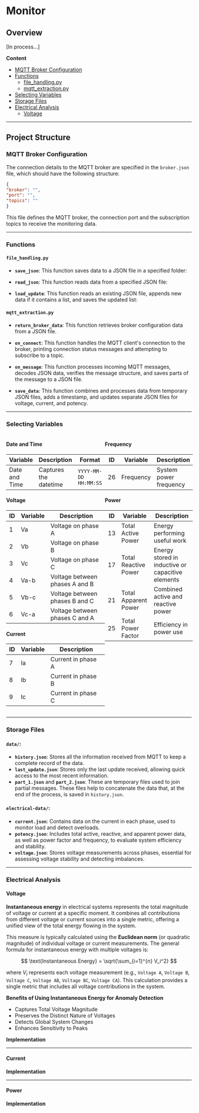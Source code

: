 # Monitor


## Overview

[In process...]


**Content**
- [MQTT Broker Configuration](#mqtt-broker-configuration)
- [Functions](#functions)
    - [file_handling.py](#file_handlingpy)
    - [mqtt_extraction.py](#mqtt_extractionpy)
- [Selecting Variables](#selecting-variables)
- [Storage Files](#storage-files)
- [Electrical Analysis](#electrical-analysis)
    - [Voltage](#voltage-1)

---

## Project Structure

### MQTT Broker Configuration

The connection details to the MQTT broker are specified in the `broker.json` file, which should have the following structure:

```json
{
"broker": "",
"port": "",
"topics": ""
}
```
This file defines the MQTT broker, the connection port and the subscription topics to receive the monitoring data.

---

### Functions

#### `file_handling.py`

- **``save_json``**: This function saves data to a JSON file in a specified folder:

- **``read_json``**: This function reads data from a specified JSON file:

- **``load_update``**: This function reads an existing JSON file, appends new data if it contains a list, and saves the updated list:


#### `mqtt_extraction.py`

- **``return_broker_data``**: This function retrieves broker configuration data from a JSON file.

- **``on_connect``**: This function handles the MQTT client's connection to the broker, printing connection status messages and attempting to subscribe to a topic.

- **``on_message``**: This function processes incoming MQTT messages, decodes JSON data, verifies the message structure, and saves parts of the message to a JSON file.

- **``save_data``**: This function combines and processes data from temporary JSON files, adds a timestamp, and updates separate JSON files for voltage, current, and potency.

---

### Selecting Variables
<div style="display: flex;">

<div style="flex: 1; padding-right: 0px;">

#### Date and Time

| Variable      | Description                        | Format               |
|---------------|------------------------------------|----------------------|
| Date and Time | Captures the datetime| `YYYY-MM-DD HH:MM:SS` |

#### Voltage

| ID  | Variable | Description                           |
|-----|----------|---------------------------------------|
| 1   | Va       | Voltage on phase A                    |
| 2   | Vb       | Voltage on phase B                    |
| 3   | Vc       | Voltage on phase C                    |
| 4   | Va-b     | Voltage between phases A and B        |
| 5   | Vb-c     | Voltage between phases B and C        |
| 6   | Vc-a     | Voltage between phases C and A        |


#### Current

| ID  | Variable | Description          |
|-----|----------|----------------------|
| 7   | Ia       | Current in phase A   |
| 8   | Ib       | Current in phase B   |
| 9   | Ic       | Current in phase C   |

</div>

<div style="flex: 1; padding-left: 0px;">

#### Frequency

| ID  | Variable   | Description             |
|-----|------------|-------------------------|
| 26  | Frequency  | System power frequency  |

#### Power

| ID  | Variable               | Description                                     |
|-----|-------------------------|-------------------------------------------------|
| 13  | Total Active Power      | Energy performing useful work                   |
| 17  | Total Reactive Power    | Energy stored in inductive or capacitive elements |
| 21  | Total Apparent Power    | Combined active and reactive power              |
| 25  | Total Power Factor      | Efficiency in power use                         |




</div>
</div>


---

### Storage Files

#### **``data/``**:
- **``history.json``**: Stores all the information received from MQTT to keep a complete record of the data.
- **``last_update.json``**: Stores only the last update received, allowing quick access to the most recent information.
- **``part_1.json``** and **``part_2.json``**: These are temporary files used to join partial messages. These files help to concatenate the data that, at the end of the process, is saved in ``history.json``.


#### **``electrical-data/``**:
- **`current.json`**: Contains data on the current in each phase, used to monitor load and detect overloads.
- **`potency.json`**: Includes total active, reactive, and apparent power data, as well as power factor and frequency, to evaluate system efficiency and stability.
- **`voltage.json`**: Stores voltage measurements across phases, essential for assessing voltage stability and detecting imbalances.

---

### Electrical Analysis

#### Voltage

**Instantaneous energy** in electrical systems represents the total magnitude of voltage or current at a specific moment. It combines all contributions from different voltage or current sources into a single metric, offering a unified view of the total energy flowing in the system.

This measure is typically calculated using the **Euclidean norm** (or quadratic magnitude) of individual voltage or current measurements. The general formula for instantaneous energy with multiple voltages is:

$$
\text{Instantaneous Energy} = \sqrt{\sum_{i=1}^{n} V_i^2}
$$

where $V_i$ represents each voltage measurement (e.g., `Voltage A`, `Voltage B`, `Voltage C`, `Voltage AB`, `Voltage BC`, `Voltage CA`). This calculation provides a single metric that includes all voltage contributions in the system.

**Benefits of Using Instantaneous Energy for Anomaly Detection**

* Captures Total Voltage Magnitude
* Preserves the Distinct Nature of Voltages
* Detects Global System Changes
* Enhances Sensitivity to Peaks


**Implementation**



---

#### Current


**Implementation**

---

#### Power 

**Implementation**

